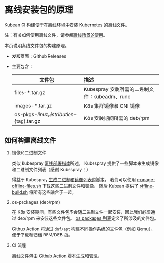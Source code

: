# 离线安装包的原理

Kubean CI 构建便于在离线环境中安装 Kubernetes 的离线文件。

注：有关如何使用离线文件，请参阅[离线场景的使用](../usage/airgap.md)。

本页说明离线文件包的构建原理。

- 发版页面：[Github Releases](https://github.com/kubean-io/kubean/releases)
- 主要包含：

  |  文件包 | 描述  |
  |  -----------------------  | :---------------------  |
  | files-*.tar.gz  | Kubespray 安装所需的二进制文件：kubeadm、runc |
  | images-*.tar.gz  | K8s 集群镜像和 CNI 镜像  |
  | os-pkgs-${linux_distribution}-${tag}.tar.gz | K8s 安装期间所需的 deb/rpm |

## 如何构建离线文件

1. 镜像和二进制文件

   类似 Kubespray [离线部署指南](https://github.com/kubernetes-sigs/kubespray/blob/master/contrib/offline/README.md)所述，
   Kubespray 提供了一些脚本来生成镜像和二进制文件列表（感谢 Kubespray！）

   得益于 Kubespray [生成二进制和镜像列表的脚本](https://github.com/kubernetes-sigs/kubespray/blob/master/contrib/offline/generate_list.sh)，
   我们可以使用 [manage-offline-files.sh](https://github.com/kubernetes-sigs/kubespray/tree/master/contrib/offline#manage-offline-files.sh)
   下载这些二进制文件和镜像。
   随后 Kubean 提供了 [offline-build.sh](https://github.com/kubean-io/kubean/blob/main/.github/workflows/call-offline-build.yaml)
   将所有这些融合于一起。

2. os-packages (deb/rpm)

   在 K8s 安装期间，有些文件包不会随二进制文件一起安装，因此我们必须通过 deb/rpm 来安装这些文件包。
   [os packages 列表](https://github.com/kubean-io/kubean/blob/main/build/os-packages/packages.yml)定义了所涉及的文件包。

   Github Action 将通过 `dnf/apt` 构建不同操作系统的文件包（例如 Qemu），便于下载和归档 RPM/DEB 包。

3. CI 流程

   离线文件包由 [Github Action 脚本](https://github.com/kubean-io/kubean/tree/main/.github/workflows)生成和管理。
